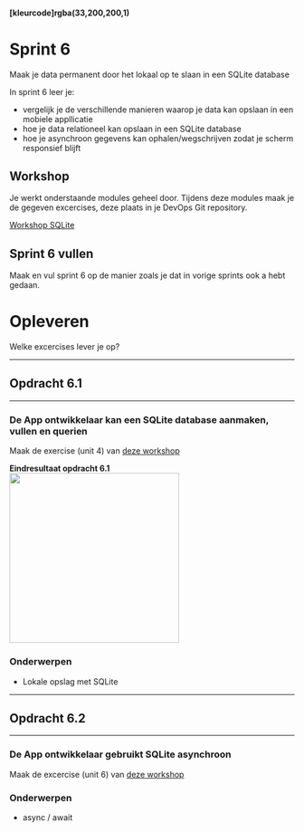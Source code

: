 #### [kleurcode]rgba(33,200,200,1)

# Sprint 6

Maak je data permanent door het lokaal op te slaan in een SQLite database

In sprint 6 leer je:

- vergelijk je de verschillende manieren waarop je data kan opslaan in een mobiele appllicatie
- hoe je data relationeel kan opslaan in een SQLite database
- hoe je asynchroon gegevens kan ophalen/wegschrijven zodat je scherm responsief blijft 

## Workshop

Je werkt onderstaande modules geheel door. Tijdens deze modules maak je de gegeven excercises, deze plaats in je DevOps Git repository.

<a href="https://docs.microsoft.com/en-us/learn/modules/store-local-data-with-sqlite/" target="_new">Workshop SQLite</a>


## Sprint 6 vullen
Maak en vul sprint 6 op de manier zoals je dat in vorige sprints ook a hebt gedaan.


# Opleveren
Welke excercises lever je op?


---
## Opdracht 6.1
---

### De App ontwikkelaar kan een SQLite database aanmaken, vullen en querien

Maak de exercise (unit 4) van <a href="https://docs.microsoft.com/en-us/learn/modules/store-local-data-with-sqlite/4-exercise-store-data-locally-with-sqlite" target="_new">deze workshop</a>

__Eindresultaat opdracht 6.1__
<br><img width="300px" src="https://elo.kw1c.nl/CMS/Studie/811%20ICT-Academie/811%20VakkenInhoud/%5BB.35%20APP%5D%20Xamarin%20%5BApp-development%5D/25187%20%C2%A0%20Applicatie-%20en%20mediaontwikkelaar/Periode%2009/Productie/04.%20Aanvullend/Opdr61PeopleSQLite.jpg">

### Onderwerpen
* Lokale opslag met SQLite


---
## Opdracht 6.2
---

### De App ontwikkelaar gebruikt SQLite asynchroon

Maak de excercise (unit 6) van <a href="https://docs.microsoft.com/en-us/learn/modules/store-local-data-with-sqlite/6-exercise-use-sqlite-asynchronously" target="_new">deze workshop</a>

### Onderwerpen
* async / await

